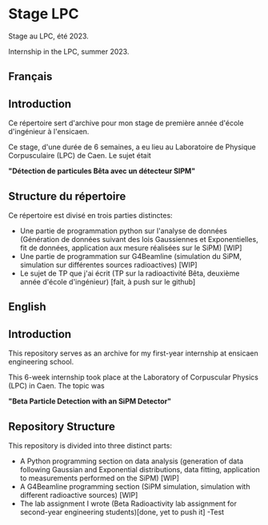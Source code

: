 # Stage LPC
Stage au LPC, été 2023.

Internship in the LPC, summer 2023.

## Français
## Introduction

Ce répertoire sert d'archive pour mon stage de première année d'école d'ingénieur à l'ensicaen. 

Ce stage, d'une durée de 6 semaines, a eu lieu au Laboratoire de Physique Corpusculaire (LPC) de Caen. 
Le sujet était  

**"Détection de particules Bêta avec un détecteur SIPM"**


## Structure du répertoire

Ce répertoire est divisé en trois parties distinctes:

- Une partie de programmation python sur l'analyse de données (Génération de données suivant des lois Gaussiennes et Exponentielles, fit de données, application aux mesure réalisées sur le SiPM) [WIP]
- Une partie de programmation sur G4Beamline (simulation du SiPM, simulation sur différentes sources radioactives) [WIP]
- Le sujet de TP que j'ai écrit (TP sur la radioactivité Bêta, deuxième année d'école d'ingénieur) [fait, à push sur le github]


## English
## Introduction 
 
This repository serves as an archive for my first-year internship at ensicaen engineering school. 
 
This 6-week internship took place at the Laboratory of Corpuscular Physics (LPC) in Caen. 
The topic was
 
**"Beta Particle Detection with an SiPM Detector"** 
 
 
## Repository Structure 
 
This repository is divided into three distinct parts: 
 
- A Python programming section on data analysis (generation of data following Gaussian and Exponential distributions, data fitting, application to measurements performed on the SiPM) [WIP]
- A G4Beamline programming section (SiPM simulation, simulation with different radioactive sources) [WIP]
- The lab assignment I wrote (Beta Radioactivity lab assignment for second-year engineering students)[done, yet to push it]
-Test